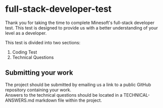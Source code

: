 # full-stack-developer-test

Thank you for taking the time to complete Minesoft's full-stack developer test. This test is designed to provide us with a better understanding of your level as a developer.  
  
This test is divided into two sections: 
1. Coding Test
2. Technical Questions

## Submitting your work

The project should be submitted by emailing us a link to a public GitHub repository containing your work.  
Answers to the technical questions should be located in a TECHNICAL-ANSWERS.md markdown file within the project.
